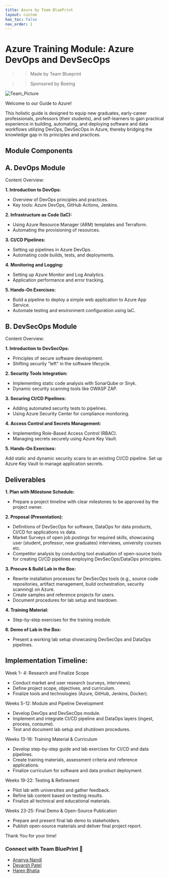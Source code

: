 ```yaml
---
title: Azure by Team BluePrint
layout: custom
has_toc: false
nav_order: 1
---
```

# Azure Training Module: Azure DevOps and DevSecOps 
>> Made by Team Blueprint 

>> Sponsored by Boeing


![Team_Picture](/Boeing_X_BluePrint/assets/images/Team_photo_2.jpg)


Welcome to our Guide to Azure!

This holistic guide is designed to equip new graduates, early-career professionals, professors (their students), and self-learners to gain practical experience in building, automating, and deploying software and data workflows utilizing DevOps, DevSecOps in Azure, thereby bridging the knowledge gap in its principles and practices. 

## Module Components

## A. DevOps Module

Content Overview:

**1. Introduction to DevOps:**

- Overview of DevOps principles and practices.
- Key tools: Azure DevOps, GitHub Actions, Jenkins.

**2. Infrastructure as Code (IaC):**

- Using Azure Resource Manager (ARM) templates and Terraform.
- Automating the provisioning of resources.

**3. CI/CD Pipelines:**

- Setting up pipelines in Azure DevOps.
- Automating code builds, tests, and deployments.

**4. Monitoring and Logging:**

- Setting up Azure Monitor and Log Analytics.
- Application performance and error tracking.

**5. Hands-On Exercises:**

- Build a pipeline to deploy a simple web application to Azure App Service.
- Automate testing and environment configuration using IaC.

## B. DevSecOps Module

Content Overview:

**1. Introduction to DevSecOps:**

- Principles of secure software development.
- Shifting security "left" in the software lifecycle.

**2. Security Tools Integration:**

- Implementing static code analysis with SonarQube or Snyk.
- Dynamic security scanning tools like OWASP ZAP.

**3. Securing CI/CD Pipelines:**

- Adding automated security tests to pipelines.
- Using Azure Security Center for compliance monitoring.

**4. Access Control and Secrets Management:**

- Implementing Role-Based Access Control (RBAC).
- Managing secrets securely using Azure Key Vault.

**5. Hands-On Exercises:**

Add static and dynamic security scans to an existing CI/CD pipeline.
Set up Azure Key Vault to manage application secrets.

## Deliverables

**1. Plan with Milestone Schedule:**
- Prepare a project timeline with clear milestones to be approved by the project owner.

**2. Proposal (Presentation):**
- Definitions of DevSecOps for software, DataOps for data products, CI/CD for applications vs data.
- Market Surveys of open job postings for required skills, showcasing user (student, professor, new graduates) interviews, university courses etc.
- Competitor analysis by conducting tool evaluation of open-source tools for creating CI/CD pipelines employing DevSecOps/DataOps principles.

**3. Procure & Build Lab in the Box:**
- Rewrite installation processes for DevSecOps tools (e.g., source code repositories, artifact management, build orchestration, security scanning) on Azure.
- Create samples and reference projects for users.
- Document procedures for lab setup and teardown.

**4. Training Material:**
- Step-by-step exercises for the training module.

**6. Demo of Lab in the Box:**
- Present a working lab setup showcasing DevSecOps and DataOps pipelines.

## Implementation Timeline:

Week 1- 4: Research and Finalize Scope
- Conduct market and user research (surveys, interviews).
- Define project scope, objectives, and curriculum.
- Finalize tools and technologies (Azure, GitHub, Jenkins, Docker).

Weeks 5-12: Module and Pipeline Development
- Develop DevOps and DevSecOps module.
- Implement and integrate CI/CD pipeline and DataOps layers (ingest, process, consume).
- Test and document lab setup and shutdown procedures.

Weeks 13-18: Training Material & Curriculum
- Develop step-by-step guide and lab exercises for CI/CD and data pipelines.
- Create training materials, assessment criteria and reference applications.
- Finalize curriculum for software and data product deployment.

Weeks 19-22: Testing & Refinement
- Pilot lab with universities and gather feedback.
- Refine lab content based on testing results.
- Finalize all technical and educational materials.

Weeks 23-25: Final Demo & Open-Source Publication
- Prepare and present final lab demo to stakeholders.
- Publish open-source materials and deliver final project report.

Thank You for your time!

### Connect with Team BluePrint 🔗
- [Ananya Nandi](https://www.linkedin.com/in/ananya-nandi/)
- [Devarsh Patel](https://www.linkedin.com/in/devarsh-patel-/)
- [Haren Bhatia](https://www.linkedin.com/in/harenb/)

